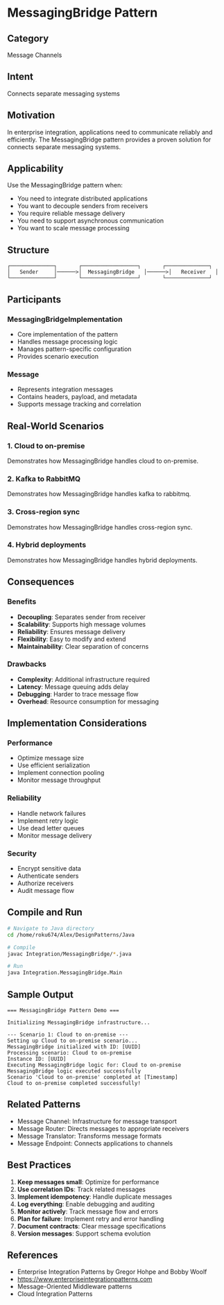 # MessagingBridge Pattern

## Category
Message Channels

## Intent
Connects separate messaging systems

## Motivation
In enterprise integration, applications need to communicate reliably and efficiently.
The MessagingBridge pattern provides a proven solution for connects separate messaging systems.

## Applicability
Use the MessagingBridge pattern when:
- You need to integrate distributed applications
- You want to decouple senders from receivers
- You require reliable message delivery
- You need to support asynchronous communication
- You want to scale message processing

## Structure
```
┌──────────────┐       ┌──────────────────┐       ┌──────────────┐
│   Sender     │──────>│  MessagingBridge   │──────>│   Receiver   │
└──────────────┘       └──────────────────┘       └──────────────┘
```

## Participants

### MessagingBridgeImplementation
- Core implementation of the pattern
- Handles message processing logic
- Manages pattern-specific configuration
- Provides scenario execution

### Message
- Represents integration messages
- Contains headers, payload, and metadata
- Supports message tracking and correlation

## Real-World Scenarios

### 1. Cloud to on-premise
Demonstrates how MessagingBridge handles cloud to on-premise.

### 2. Kafka to RabbitMQ
Demonstrates how MessagingBridge handles kafka to rabbitmq.

### 3. Cross-region sync
Demonstrates how MessagingBridge handles cross-region sync.

### 4. Hybrid deployments
Demonstrates how MessagingBridge handles hybrid deployments.

## Consequences

### Benefits
- **Decoupling**: Separates sender from receiver
- **Scalability**: Supports high message volumes
- **Reliability**: Ensures message delivery
- **Flexibility**: Easy to modify and extend
- **Maintainability**: Clear separation of concerns

### Drawbacks
- **Complexity**: Additional infrastructure required
- **Latency**: Message queuing adds delay
- **Debugging**: Harder to trace message flow
- **Overhead**: Resource consumption for messaging

## Implementation Considerations

### Performance
- Optimize message size
- Use efficient serialization
- Implement connection pooling
- Monitor message throughput

### Reliability
- Handle network failures
- Implement retry logic
- Use dead letter queues
- Monitor message delivery

### Security
- Encrypt sensitive data
- Authenticate senders
- Authorize receivers
- Audit message flow

## Compile and Run
```bash
# Navigate to Java directory
cd /home/roku674/Alex/DesignPatterns/Java

# Compile
javac Integration/MessagingBridge/*.java

# Run
java Integration.MessagingBridge.Main
```

## Sample Output
```
=== MessagingBridge Pattern Demo ===

Initializing MessagingBridge infrastructure...

--- Scenario 1: Cloud to on-premise ---
Setting up Cloud to on-premise scenario...
MessagingBridge initialized with ID: [UUID]
Processing scenario: Cloud to on-premise
Instance ID: [UUID]
Executing MessagingBridge logic for: Cloud to on-premise
MessagingBridge logic executed successfully
Scenario 'Cloud to on-premise' completed at [Timestamp]
Cloud to on-premise completed successfully!
```

## Related Patterns
- Message Channel: Infrastructure for message transport
- Message Router: Directs messages to appropriate receivers
- Message Translator: Transforms message formats
- Message Endpoint: Connects applications to channels

## Best Practices
1. **Keep messages small**: Optimize for performance
2. **Use correlation IDs**: Track related messages
3. **Implement idempotency**: Handle duplicate messages
4. **Log everything**: Enable debugging and auditing
5. **Monitor actively**: Track message flow and errors
6. **Plan for failure**: Implement retry and error handling
7. **Document contracts**: Clear message specifications
8. **Version messages**: Support schema evolution

## References
- Enterprise Integration Patterns by Gregor Hohpe and Bobby Woolf
- https://www.enterpriseintegrationpatterns.com
- Message-Oriented Middleware patterns
- Cloud Integration Patterns
